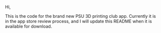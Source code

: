 Hi,

This is the code for the brand new PSU 3D printing club app. Currently it is in the app store review process, and I will update this README when it is available for download.
